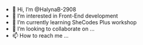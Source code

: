 - 👋 Hi, I’m @HalynaB-2908
- 👀 I’m interested in Front-End development
- 🌱 I’m currently learning SheCodes Plus workshop
- 💞️ I’m looking to collaborate on ...
- 📫 How to reach me ...

<!---
HalynaB-2908/HalynaB-2908 is a ✨ special ✨ repository because its `README.md` (this file) appears on your GitHub profile.
You can click the Preview link to take a look at your changes.
--->
